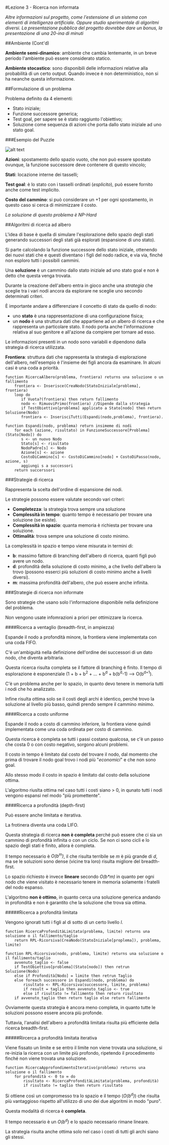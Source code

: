 #Lezione 3 - Ricerca non informata

_Altre informazioni sul progetto, come l'estensione di un sistema con elementi di intelligenza artificiale.
Oppure studio sperimentale di algoritmi diversi. La presentazione pubblica del progetto dovrebbe dare un bonus, la presentazione di una 20-ina di minuti_

##Ambiente (Cont'd)

__Ambiente semi-dinamico__: ambiente che cambia lentemante, in un breve periodo l'ambiente può essere considerato statico.

__Ambiente stocastico__: sono disponibili delle informazioni relative alla probabilità di un certo output. Quando invece è non deterministico, non si ha neanche questa informazione.

##Formulazione di un problema

Problema definito da 4 elementi:

- Stato iniziale;
- Funzione successore generica;
- Test goal, per sapere se è stato raggiunto l'obiettivo;
- Soluzione come sequenza di azioni che porta dallo stato iniziale ad uno stato goal.

###Esempio del Puzzle

![alt text](./immagini/l3-puzzle.png "Puzzle")

__Azioni__: spostamento dello spazio vuoto, che non può essere spostato ovunque, la funzione successore deve contenere di questo vincolo;

__Stati__: locazione interne dei tasselli;

__Test goal__: è lo stato con i tasselli ordinati (_esplicito_), può essere fornito anche come test implicito.

__Costo del cammino__: si può considerare un +1 per ogni spostamento, in questo caso si cerca di minimizzare il costo.

_La soluzione di questo problema è NP-Hard_

##Algoritmi di ricerca ad albero

L'idea di base è quella di simulare l'esplorazione dello spazio degli stati generando successori degli stati già esplorati (espansione di uno stato).

Si parte calcolando la funzione successore dello stato iniziale, ottenendo dei nuovi stati che e questi diventano i figli del nodo radice, e via via, finché non esploro tutti i possibili cammini.

Una **soluzione** è un cammino dallo stato iniziale ad uno stato goal e non è detto che questa venga trovata.

Durante la creazione dell'albero entra in gioco anche una _strategia_ che sceglie tra i vari nodi ancora da esplorare ne sceglie uno secondo determinati criteri.

È importante andare a differenziare il concetto di stato da quello di nodo:

- uno __stato__ è una rappresentazione di una configurazione fisica;
- un __nodo__ è una struttura dati che appartiene ad un albero di ricerca e che rappresenta un particolare stato.
Il nodo porta anche l'informazione relativa al suo genitore e all'azione da compiere per tornare ad esso.

Le informazioni presenti in un nodo sono variabili e dipendono dalla strategia di ricerca utilizzata.

**Frontiera**: struttura dati che rappresenta la strategia di esplorazione dell'albero, nell'esempio è l'insieme dei figli ancora da esaminare. In alcuni casi è una coda a priorità.

```
function RicercaAlbero(problema, frontiera) returns una soluzione o un fallimento
    frontiera <- Inserisce(CreaNodo(StatoIniziale[problema], frontiera)
    loop do
	   if Vuota?(frontiera) then return fallimento
	   nodo <- RimuoviPrimo(frontiera) //Dipende dalla strategia
	   if TestObiettivo[problema] applicato a Stato[nodo] then return Soluzione(Nodo)
	   frontiera <- InserisciTutti(Espandi(nodo,problema), frontiera).
	
function Espandi(nodo, problema) return insimeme di nodi
    for each (azione, risultato) in FunzioneSuccessore[Problema](Stato[Nodo]) do
	   s <- un nuovo Nodo
	   Stato[s] <- risultato
	   NodoPadre[s] <- Nodo
	   Azione[s] <- azione
	   CostoDiCammino[s] <- CostoDiCammino[nodo] + CostoDiPasso(nodo, azione, s)
	   aggiungi s a successori
    return succerssori
```

###Strategie di ricerca

Rappresenta la scelta dell'ordine di espansione dei nodi.

Le strategie possono essere valutate secondo vari criteri:

- **Completezza**: la strategia trova sempre una soluzione
- **Complessità in tempo**: quanto tempo è necessario per trovare una soluzione (se esiste).
- **Complessità in spazio**: quanta memoria è richiesta per trovare una soluzione.
- **Ottimalità**: trova sempre una soluzione di costo minimo.

La complessità in spazio e tempo viene misurata in termini di:

* __b__: massimo fattore di branching dell'albero di ricerca, quanti figli può avere un nodo.
* __d__: profondità della soluzione di costo minimo, a che livello dell'albero la trovo (possono esserci più soluzioni di costo minimo anche a livelli diversi).
* __m__: massima profondità dell'albero, che può essere anche infinita.

###Strategie di ricerca non informate

Sono strategie che usano solo l'informazione disponibile nella definizione del problema.

Non vengono usate infomrazioni a priori per ottimizzare la ricerca.

####Ricerca a ventaglio (breadth-first, in ampiezza)

Espande il nodo a profondità minore, la frontiera viene implementata con una coda FIFO. 

C'è un'ambiguità nella definizione dell'ordine dei successori di un dato nodo, che diventa arbitraria.

Questa ricerca risulta completa se il fattore di branching è finito. Il tempo di esplorazione è esponenziale (1 + b + b<sup>2</sup> + ... + b<sup>d</sup> + b(b<sup>d</sup>-1) --> O(b<sup>d+1</sup>). 

C'è un problema anche per lo spazio, in quanto devo tenere in memoria tutti i nodi che ho analizzato. 

Infine risulta ottima solo se il costi degli archi è identico, perché trovo la soluzione al livello più basso, quindi prendo sempre il cammino minimo.

####Ricerca a costo uniforme

Espande il nodo a costo di cammino inferiore, la frontiera viene quindi implementata come una coda ordinata per costo di cammino. 

Questa ricerca è completa se tutti i passi costano qualcosa, se c'è un passo che costa 0 o con costo negativo, sorgono alcuni problemi. 

Il costo in tempo è limitato dal costo del trovare il nodo, dal momento che prima di trovare il nodo goal trovo i nodi più "*economici*" e che non sono goal.

Allo stesso modo il costo in spazio è limitato dal costo della soluzione ottima.

L'algoritmo riuslta ottima nel caso tutti i costi siano > 0, in qunato tutti i nodi vengono espansi nel modo "più promettente".

####Ricerca a profondità (depth-first)

Può essere anche limitata e iterativa.

La frotinera diventa una coda LIFO.

Questa strategia di ricerca **non è completa** perché può essere che ci sia un cammino di profondità infinita o con un ciclo. Se non ci sono cicli e lo spazio degli stati è finito, allora è completa.

Il tempo necessario è *O(b<sup>m</sup>)*, il che risulta terribile se _m_ è più grande di _d_, ma se le soluzioni sono dense (vicine tra loro) risulta migliore del breadth-first.

Lo spazio richiesto è invece __lineare__ secondo *O(b\*m)* in quanto per ogni nodo che viene visitato è necessario tenere in memoria solamente i fratelli del nodo espanso.

L'algoritmo **non è ottimo**, in quanto cerca una soluzione generica andando in profondità e non è garantito che la soluzione che trova sia ottima.

#####Ricerca a profondità limitata

Vengono ignorati tutti i figli al di sotto di un certo livello _l_.

```
function RicercaProfonditàLimitata(problema, limite) returns una soluzione o il fallimento/taglio
    return RPL-Ricorsiva(CreaNodo(StatoIniziale[proplema]), problema, limite)

function RPL-Ricorsiva(nodo, problema, limite) returns una soluzione o il fallimento/taglio
    avvenuto_taglio <- false
    if TestObiettivo[problema](Stato[nodo]) then retrun Soluzione(Nodo)
    else if Profondità[Nodo] = limite then retrun Taglio
    else foreach successore in Espandi(nodo, problema) do
        risultato <- RPL-Ricorsiva(successore, limite, problema)
        if result = taglio then avvenuto_taglio <- true
        else if risultato != fallimento then return risultato
    if avvenuto_taglio then return taglio else return fallimento
```

Ovviamente questa strategia è ancora meno completa, in quanto tutte le soluzioni possono essere ancora più profonde.

Tuttavia, l'analisi dell'albero a profondità limitata risulta più efficiente della ricerca breadth-first.

#####Rircerca a profondità limitata iterativa

Viene fissato un limite e se entro il limite non viene trovata una soluzione, si re-inizia la ricerca con un limite più profondo, ripetendo il procedimento finché non viene trovata una soluzione.

```
function RicercaApprofondimentoIterativo(problema) returns una soluzione o il fallimento
    for profondità <- 0 to ∞ do
        risultato <- RicercaProfonditàLimitata(problema, profondità)
        if risultato != taglio then return risultato
```

Si ottiene così un compromesso tra lo spazio e il tempo (*O(b<sup>d</sup>)*) che risulta più vantaggioso rispetto all'utilizzo di uno dei due algoritmi in modo "puro".

Questa modalità di ricerca è **completa**.

Il tempo necessario è un *O(b<sup>d</sup>)* e lo spazio necessario rimane lineare.

La strategia risulta anche ottima solo nel caso i costi di tutti gli archi siano gli stessi.